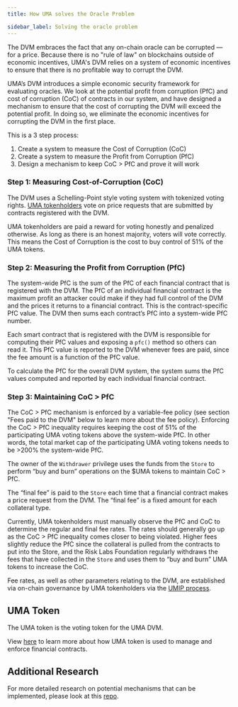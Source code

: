 ```yaml
---
title: How UMA solves the Oracle Problem

sidebar_label: Solving the oracle problem
---
```


The DVM embraces the fact that any on-chain oracle can be corrupted — for a price.
Because there is no "rule of law" on blockchains outside of economic incentives, UMA's DVM relies on a system of economic incentives to ensure that there is no profitable way to corrupt the DVM.

UMA’s DVM introduces a simple economic security framework for evaluating oracles.
We look at the potential profit from corruption (PfC) and cost of corruption (CoC) of contracts in our system, and have designed a mechanism to ensure that the cost of corrupting the DVM will exceed the potential profit.
In doing so, we eliminate the economic incentives for corrupting the DVM in the first place.

This is a 3 step process:

1. Create a system to measure the Cost of Corruption (CoC)
1. Create a system to measure the Profit from Corruption (PfC)
1. Design a mechanism to keep CoC > PfC and prove it will work

### Step 1: Measuring Cost-of-Corruption (CoC)

The DVM uses a Schelling-Point style voting system with tokenized voting rights. [UMA tokenholders](uma-tokenholders/uma-holders.md) vote on price requests that are submitted by contracts registered with the DVM. 

UMA tokenholders are paid a reward for voting honestly and penalized otherwise. As long as there is an honest majority, voters will vote correctly. This means the Cost of Corruption is the cost to buy control of 51% of the UMA tokens.

### Step 2: Measuring the Profit from Corruption (PfC)

The system-wide PfC is the sum of the PfC of each financial contract that is registered with the DVM.
The PfC of an individual financial contract is the maximum profit an attacker could make if they had full control of the DVM and the prices it returns to a financial contract. This is the contract-specific PfC value. The DVM then sums each contract’s PfC into a system-wide PfC number. 

Each smart contract that is registered with the DVM is responsible for computing their PfC values and exposing a `pfc()` method so others can read it. This PfC value is reported to the DVM whenever fees are paid, since the fee amount is a function of the PfC value.

To calculate the PfC for the overall DVM system, the system sums the PfC values computed and reported by each individual financial contract.

### Step 3: Maintaining CoC > PfC 

The CoC > PfC mechanism is enforced by a variable-fee policy (see section "Fees paid to the DVM" below to learn more about the fee policy).
Enforcing the CoC > PfC inequality requires keeping the cost of 51% of the participating UMA voting tokens above the system-wide PfC.
In other words, the total market cap of the participating UMA voting tokens needs to be >200% the system-wide PfC.

The owner of the `Withdrawer` privilege uses the funds from the `Store` to perform “buy and burn” operations on the $UMA tokens to maintain CoC > PfC.

The “final fee” is paid to the `Store` each time that a financial contract makes a price request from the DVM.
The “final fee” is a fixed amount for each collateral type.

Currently, UMA tokenholders must manually observe the PfC and CoC to determine the regular and final fee rates.
The rates should generally go up as the CoC > PfC inequality comes closer to being violated.
Higher fees slightly reduce the PfC since the collateral is pulled from the contracts to put into the Store, and the Risk Labs Foundation regularly withdraws the fees that have collected in the `Store` and uses them to “buy and burn” UMA tokens to increase the CoC.

Fee rates, as well as other parameters relating to the DVM, are established via on-chain governance by UMA tokenholders via the [UMIP process](uma-tokenholders/umips.md).

## UMA Token

The UMA token is the voting token for the UMA DVM. 

View [here](uma-tokenholders/uma-holders.md) to learn more about how UMA token is used to manage and enforce financial contracts. 


## Additional Research

For more detailed research on potential mechanisms that can be implemented, please look at this [repo](https://github.com/UMAprotocol/research).
